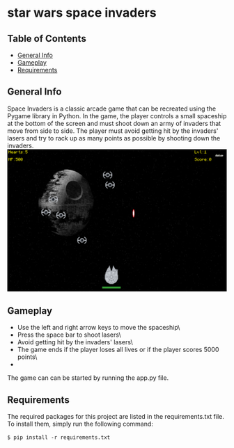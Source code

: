 # star wars space invaders

## Table of Contents
* [General Info](#general-info)
* [Gameplay](#gameplay)
* [Requirements](#requirements)

## General Info
Space Invaders is a classic arcade game that can be recreated using the Pygame library in Python.  In the game, the player controls a small spaceship at the bottom of the screen and must shoot down an army of invaders that move from side to side. The player must avoid getting hit by the invaders' lasers and try to rack up as many points as possible by shooting down the invaders.\
![game](https://github.com/agkittens/space-invaders/blob/main/assets/example.PNG?raw=true)

## Gameplay
* Use the left and right arrow keys to move the spaceship\
* Press the space bar to shoot lasers\
* Avoid getting hit by the invaders' lasers\
* The game ends if the player loses all lives or if the player scores 5000 points\
* 
The game can can be started by running the app.py file.

## Requirements
The required packages for this project are listed in the requirements.txt file. To install them, simply run the following command:
```
$ pip install -r requirements.txt
```
